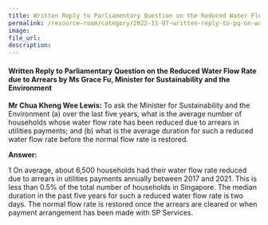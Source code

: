 ```yaml
---  
title: Written Reply to Parliamentary Question on the Reduced Water Flow Rate due to Arrears by Ms Grace Fu, Minister for Sustainability and the Environment
permalink: /resource-room/category/2022-11-07-written-reply-to-pq-on-water-flow-rate-reduced-due-to-arrears
image:  
file_url:  
description:  
---  
```

#### Written Reply to Parliamentary Question on the Reduced Water Flow Rate due to Arrears by Ms Grace Fu, Minister for Sustainability and the Environment

**Mr Chua Kheng Wee Lewis:** To ask the Minister for Sustainability and the Environment (a) over the last five years, what is the average number of households whose water flow rate has been reduced due to arrears in utilities payments; and (b) what is the average duration for such a reduced water flow rate before the normal flow rate is restored.

**Answer:**

1 On average, about 6,500 households had their water flow rate reduced due to arrears in utilities payments annually between 2017 and 2021. This is less than 0.5% of the total number of households in Singapore. The median duration in the past five years for such a reduced water flow rate is two days. The normal flow rate is restored once the arrears are cleared or when payment arrangement has been made with SP Services.  
